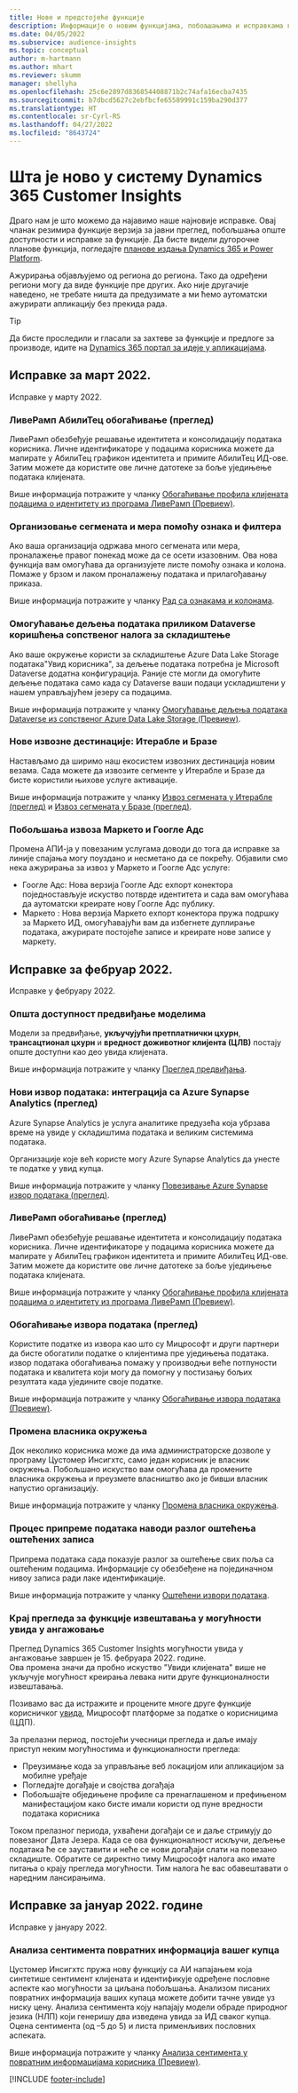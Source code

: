 ```yaml
---
title: Нове и предстојеће функције
description: Информације о новим функцијама, побољшањима и исправкама грешака.
ms.date: 04/05/2022
ms.subservice: audience-insights
ms.topic: conceptual
author: m-hartmann
ms.author: mhart
ms.reviewer: skumm
manager: shellyha
ms.openlocfilehash: 25c6e2897d836854408871b2c74afa16ecba7435
ms.sourcegitcommit: b7dbcd5627c2ebfbcfe65589991c159ba290d377
ms.translationtype: HT
ms.contentlocale: sr-Cyrl-RS
ms.lasthandoff: 04/27/2022
ms.locfileid: "8643724"
---
```

# <a name="whats-new-in-dynamics-365-customer-insights"></a>Шта је ново у систему Dynamics 365 Customer Insights

Драго нам је што можемо да најавимо наше најновије исправке. Овај чланак резимира функције верзија за јавни преглед, побољшања опште доступности и исправке за функције. Да бисте видели дугорочне планове функција, погледајте [планове издања Dynamics 365 и Power Platform](/dynamics365/release-plans/).

Ажурирања објављујемо од региона до региона. Тако да одређени региони могу да виде функције пре других. Ако није другачије наведено, не требате ништа да предузимате а ми ћемо аутоматски ажурирати апликацију без прекида рада.

> [!TIP]
> Да бисте проследили и гласали за захтеве за функције и предлоге за производе, идите на [Dynamics 365 портал за идеје у апликацијама](https://experience.dynamics.com/ideas/categories/?forum=79a8c474-4e35-e911-a971-000d3a4f3343&forumName=Dynamics%20365%20Customer%20Insights).


## <a name="march-2022-updates"></a>Исправке за март 2022.

Исправке у марту 2022.

### <a name="liveramp-abilitec-enrichment-preview"></a>ЛивеРамп АбилиТец обогаћивање (преглед)

ЛивеРамп обезбеђује решавање идентитета и консолидацију података корисника. Личне идентификаторе у подацима корисника можете да мапирате у АбилиТец графикон идентитета и примите АбилиТец ИД-ове. Затим можете да користите ове личне датотеке за боље уједињење података клијената.

Више информација потражите у чланку [Обогаћивање профила клијената подацима о идентитету из програма ЛивеРамп (Превиеw)](enrichment-liveramp.md).

### <a name="organize-segments-and-measures-with-tags-and-filters"></a>Организовање сегмената и мера помоћу ознака и филтера
Ако ваша организација одржава много сегмената или мера, проналажење правог понекад може да се осети изазовним. Ова нова функција вам омогућава да организујете листе помоћу ознака и колона. Помаже у брзом и лаком проналажењу података и прилагођавању приказа.

Више информација потражите у чланку [Рад са ознакама и колонама](work-with-tags-columns.md).

### <a name="enable-data-sharing-with-dataverse-when-using-your-own-storage-account"></a>Омогућавање дељења података приликом Dataverse коришћења сопственог налога за складиштење

Ако ваше окружење користи за складиштење Azure Data Lake Storage података"Увид корисника", за дељење података потребна је Microsoft Dataverse додатна конфигурација.
Раније сте могли да омогућите дељење података само када су Dataverse ваши подаци ускладиштени у нашем управљајућем језеру са подацима. 

Више информација потражите у чланку [Омогућавање дељења података Dataverse из сопственог Azure Data Lake Storage (Превиеw)](manage-environments.md#enable-data-sharing-with-dataverse-from-your-own-azure-data-lake-storage-preview).

### <a name="new-export-destinations-iterable-and-braze"></a>Нове извозне дестинације: Итерабле и Бразе

Настављамо да ширимо наш екосистем извозних дестинација новим везама. Сада можете да извозите сегменте у Итерабле и Бразе да бисте користили њихове услуге активације.

Више информација потражите у чланку [Извоз сегмената у Итерабле (преглед)](export-iterable.md) и [Извоз сегмената у Бразе (преглед)](export-braze.md).

### <a name="improvements-to-marketo-and-google-ads-export"></a>Побољшања извоза Маркето и Гоогле Адс

Промена АПИ-ја у повезаним услугама доводи до тога да исправке за линије спајања могу поуздано и несметано да се покрећу. Објавили смо нека ажурирања за извоз у Маркето и Гоогле Адс услуге:

- Гоогле Адс: Нова верзија Гоогле Адс еxпорт конектора поједностављује искуство потврде идентитета и сада вам омогућава да аутоматски креирате нову Гоогле Адс публику. 
- Маркето : Нова верзија Маркето еxпорт конектора пружа подршку за Маркето ИД, омогућавајући вам да избегнете дуплирање података, ажурирате постојеће записе и креирате нове записе у маркету. 


## <a name="february-2022-updates"></a>Исправке за фебруар 2022.

Исправке у фебруару 2022.

### <a name="general-availability-for-prediction-models"></a>Општа доступност предвиђање моделима

Модели за предвиђање, **укључујући претплатнички цхурн**, **трансацтионал цхурн** и **вредност доживотног клијента (ЦЛВ)** постају опште доступни као део увида клијената. 

Више информација потражите у чланку [Преглед предвиђања](predictions-overview.md).

### <a name="new-data-source-integration-with-azure-synapse-analytics-preview"></a>Нови извор података: интеграција са Azure Synapse Analytics (преглед)

Azure Synapse Analytics је услуга аналитике предузећа која убрзава време на увиде у складиштима података и великим системима података.

Организације које већ користе могу Azure Synapse Analytics да унесте те податке у увид купца. 

Више информација потражите у чланку [Повезивање Azure Synapse извор података (преглед)](connect-synapse.md).

### <a name="liveramp-enrichment-preview"></a>ЛивеРамп обогаћивање (преглед)

ЛивеРамп обезбеђује решавање идентитета и консолидацију података корисника. Личне идентификаторе у подацима корисника можете да мапирате у АбилиТец графикон идентитета и примите АбилиТец ИД-ове. Затим можете да користите ове личне датотеке за боље уједињење података клијената.

Више информација потражите у чланку [Обогаћивање профила клијената подацима о идентитету из програма ЛивеРамп (Превиеw)](enrichment-liveramp.md).

### <a name="enrichment-for-data-sources-preview"></a>Обогаћивање извора података (преглед)

Користите податке из извора као што су Мицрософт и други партнери да бисте обогатили податке о клијентима пре уједињења података. извор података обогаћивања помажу у производњи веће потпуности података и квалитета који могу да помогну у постизању бољих резултата када уједините своје податке.

Више информација потражите у чланку [Обогаћивање извора података (Превиеw)](data-sources-enrichment.md).

### <a name="change-owner-of-environment"></a>Промена власника окружења

Док неколико корисника може да има администраторске дозволе у програму Цустомер Инсигхтс, само један корисник је власник окружења. Побољшано искуство вам омогућава да промените власника окружења и преузмете власништво ако је бивши власник напустио организацију. 

Више информација потражите у чланку [Промена власника окружења](manage-environments.md#change-the-owner-of-an-environment).

### <a name="data-preparation-process-lists-corruption-reason-for-corrupted-records"></a>Процес припреме података наводи разлог оштећења оштећених записа

Припрема података сада показује разлог за оштећење свих поља са оштећеним подацима. Информације су обезбеђене на појединачном нивоу записа ради лаке идентификације. 

Више информација потражите у чланку [Оштећени извори података](entities.md#corrupted-data-sources).

### <a name="end-of-preview-for-reporting-features-in-the-engagement-insights-capability"></a>Крај прегледа за функције извештавања у могућности увида у ангажовање

Преглед Dynamics 365 Customer Insights могућности увида у ангажовање завршен је 15. фебруара 2022. године.  
Ова промена значи да пробно искуство "Увиди клијената" више не укључује могућност креирања левака нити друге функционалности извештавања.

Позивамо вас да истражите и процените многе друге функције корисничког [увида](https://dynamics.microsoft.com/ai/customer-insights/), Мицрософт платформе за податке о корисницима (ЦДП).    
 
За прелазни период, постојећи учесници прегледа и даље имају приступ неким могућностима и функционалности прегледа:

- Преузимање кода за управљање веб локацијом или апликацијом за мобилне уређаје 
- Погледајте догађаје и својства догађаја 
- Побољшајте обједињене профиле са пренаглашеном и префињеном манифестацијом како бисте имали користи од пуне вредности података корисника
  
Током прелазног периода, ухваћени догађаји се и даље стримују до повезаног Дата Језера. Када се ова функционалност искључи, дељење података ће се зауставити и неће се нови догађаји слати на повезано складиште.
Обратите се директно тиму Мицрософт налога ако имате питања о крају прегледа могућности. Тим налога ће вас обавештавати о наредним лансирањима. 

## <a name="january-2022-updates"></a>Исправке за јануар 2022. године

Исправке у јануару 2022.

### <a name="sentiment-analysis-of-your-customers-feedback"></a>Анализа сентимента повратних информација вашег купца

Цустомер Инсигхтс пружа нову функцију са АИ напајањем која синтетише сентимент клијената и идентификује одређене пословне аспекте као могућности за циљана побољшања. Анализом писаних повратних информација ваших купаца можете добити тачне увиде уз ниску цену. Анализа сентимента коју напајају модели обраде природног језика (НЛП) који генеришу два изведена увида за ИД сваког купца. Оцена сентимента (од –5 до 5) и листа применљивих пословних аспеката. 

Више информација потражите у чланку [Анализа сентимента у повратним информацијама корисника (Превиеw)](sentiment-analysis.md).


[!INCLUDE [footer-include](includes/footer-banner.md)]